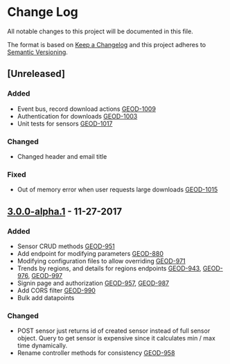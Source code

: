 # Change Log
All notable changes to this project will be documented in this file.

The format is based on [Keep a Changelog](http://keepachangelog.com/)
and this project adheres to [Semantic Versioning](http://semver.org/).
 
## [Unreleased]
### Added
- Event bus, record download actions
  [GEOD-1009](https://opensource.ncsa.illinois.edu/jira/browse/GEOD-1009)
- Authentication for downloads
  [GEOD-1003](https://opensource.ncsa.illinois.edu/jira/browse/GEOD-1003)
- Unit tests for sensors
  [GEOD-1017](https://opensource.ncsa.illinois.edu/jira/browse/GEOD-1017)
 
### Changed
- Changed header and email title

### Fixed 
- Out of memory error when user requests large downloads
  [GEOD-1015](https://opensource.ncsa.illinois.edu/jira/browse/GEOD-1015)

## [3.0.0-alpha.1] - 11-27-2017
### Added
- Sensor CRUD methods
  [GEOD-951](https://opensource.ncsa.illinois.edu/jira/browse/GEOD-951)
- Add endpoint for modifying parameters
  [GEOD-880](https://opensource.ncsa.illinois.edu/jira/browse/GEOD-880)
- Modifying configuration files to allow overriding
  [GEOD-971](https://opensource.ncsa.illinois.edu/jira/browse/GEOD-971)
- Trends by regions, and details for regions endpoints
  [GEOD-943](https://opensource.ncsa.illinois.edu/jira/browse/GEOD-943), 
  [GEOD-976](https://opensource.ncsa.illinois.edu/jira/browse/GEOD-976),
  [GEOD-997](https://opensource.ncsa.illinois.edu/jira/browse/GEOD-997)
- Signin page and authorization
  [GEOD-957](https://opensource.ncsa.illinois.edu/jira/browse/GEOD-957),
  [GEOD-987](https://opensource.ncsa.illinois.edu/jira/browse/GEOD-987)
- Add CORS filter
  [GEOD-990](https://opensource.ncsa.illinois.edu/jira/browse/GEOD-990)
- Bulk add datapoints 

### Changed
- POST sensor just returns id of created sensor instead of full sensor object. 
  Query to get sensor is expensive since it calculates min / max time dynamically.
- Rename controller methods for consistency
  [GEOD-958](https://opensource.ncsa.illinois.edu/jira/browse/GEOD-958)

[3.0.0-alpha.1]: https://opensource.ncsa.illinois.edu/bitbucket/projects/GEOD/repos/geo-temporal-api-v2/browse